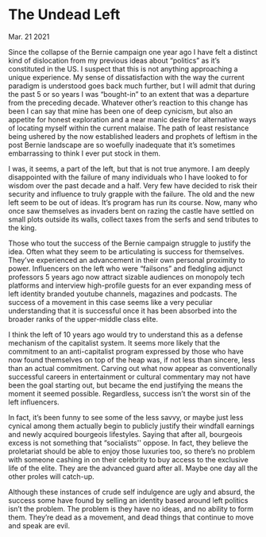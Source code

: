 # The Undead Left

Mar. 21 2021

Since the collapse of the Bernie campaign one year ago I have felt a distinct kind of dislocation from my previous ideas about “politics” as it’s constituted in the US.  I suspect that this is not anything approaching a unique experience.  My sense of dissatisfaction with the way the current paradigm is understood goes back much further, but I will admit that during the past 5 or so years I was “bought-in” to an extent that was a departure from the preceding decade.  Whatever other’s reaction to this change has been I can say that mine has been one of deep cynicism, but also an appetite for honest exploration and a near manic desire for alternative ways of locating myself within the current malaise. The path of least resistance being ushered by the now established leaders and prophets of leftism in the post Bernie landscape are so woefully inadequate that it’s sometimes embarrassing to think I ever put stock in them.

I was, it seems, a part of the left, but that is not true anymore.  I am deeply disappointed with the failure of many individuals who I have looked to for wisdom over the past decade and a half.  Very few have decided to risk their security and influence to truly grapple with the failure.  The old and the new left seem to be out of ideas.  It’s program has run its course.  Now, many who once saw themselves as invaders bent on razing the castle have settled on small plots outside its walls, collect taxes from the serfs and send tributes to the king.

Those who tout the success of the Bernie campaign struggle to justify the idea.  Often what they seem to be articulating is success for themselves.  They’ve experienced an advancement in their own personal proximity to power.  Influencers on the left who were “failsons” and fledgling adjunct professors 5 years ago now attract sizable audiences on monopoly tech platforms and interview high-profile guests for an ever expanding mess of left identity branded youtube channels, magazines and podcasts.  The success of a movement in this case seems like a very peculiar understanding that it is successful once it has been absorbed into the broader ranks of the upper-middle class elite.  

I think the left of 10 years ago would try to understand this as a defense mechanism of the capitalist system.  It seems more likely that the commitment to an anti-capitalist program expressed by those who have now found themselves on top of the heap was, if not less than sincere, less than an actual commitment.  Carving out what now appear as conventionally successful careers in entertainment or cultural commentary may not have been the goal starting out, but became the end justifying the means the moment it seemed possible. Regardless, success isn’t the worst sin of the left influencers.

In fact, it’s been funny to see some of the less savvy, or maybe just less cynical among them actually begin to publicly justify their windfall earnings and newly acquired bourgeois lifestyles.  Saying that after all, bourgeois excess is not something that “socialists'' oppose.  In fact, they believe the proletariat should be able to enjoy those luxuries too, so there’s no problem with someone cashing in on their celebrity to buy access to the exclusive life of the elite.  They are the advanced guard after all.  Maybe one day all the other proles will catch-up.

Although these instances of crude self indulgence are ugly and absurd, the success some have found by selling an identity based around left politics isn’t the problem.  The problem is they have no ideas, and no ability to form them.  They’re dead as a movement, and dead things that continue to move and speak are evil.